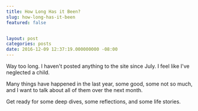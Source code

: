 ```yaml
---
title: How Long Has it Been?
slug: how-long-has-it-been
featured: false


layout: post
categories: posts
date: 2016-12-09 12:37:19.000000000 -08:00
---
```


Way too long. I haven't posted anything to the site since July. I feel like I've neglected a child.

Many things have happened in the last year, some good, some not so much, and I want to talk about all of them over the next month.

Get ready for some deep dives, some reflections, and some life stories.

